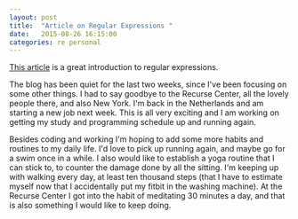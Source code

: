 ```yaml
---
layout: post
title:  "Article on Regular Expressions "
date:   2015-08-26 16:15:00
categories: re personal
---
```


[This article](http://recompilermag.com/issues/issue-0/beginning-with-regular-expressions/) is a great introduction to regular expressions.

The blog has been quiet for the last two weeks, since I've been focusing on some other things. I had to say goodbye to the Recurse Center, all the lovely people there, and also New York. I'm back in the Netherlands and am starting a new job next week. This is all very exciting and I am working on getting my study and programming schedule up and running again.

Besides coding and working I'm hoping to add some more habits and routines to my daily life. I'd love to pick up running again, and maybe go for a swim once in a while. I also would like to establish a yoga routine that I can stick to, to counter the damage done by all the sitting. I'm keeping up with walking every day, at least ten thousand steps (that I have to estimate myself now that I accidentally put my fitbit in the washing machine). At the Recurse Center I got into the habit of meditating 30 minutes a day, and that is also something I would like to keep doing.
